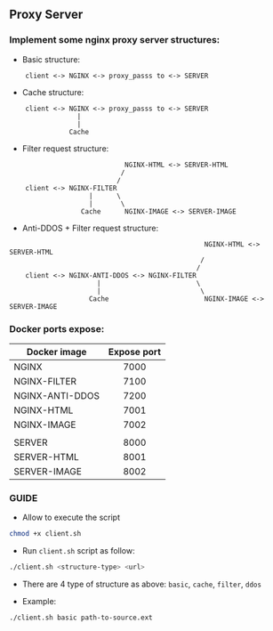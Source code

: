 ## Proxy Server

### Implement some nginx proxy server structures:

- Basic structure:

```
    client <-> NGINX <-> proxy_passs to <-> SERVER
```

- Cache structure:

```
    client <-> NGINX <-> proxy_passs to <-> SERVER
                 |
                 |
               Cache
```

- Filter request structure:

```
                             NGINX-HTML <-> SERVER-HTML
                            /
                           /
    client <-> NGINX-FILTER
                    |      \
                    |       \
                  Cache      NGINX-IMAGE <-> SERVER-IMAGE
```

- Anti-DDOS + Filter request structure:

```
                                                 NGINX-HTML <-> SERVER-HTML
                                                /
                                               /
    client <-> NGINX-ANTI-DDOS <-> NGINX-FILTER
                      |                        \
                      |                         \
                    Cache                        NGINX-IMAGE <-> SERVER-IMAGE
```

### Docker ports expose:

| Docker image    | Expose port |
| --------------- | :---------: |
| NGINX           |    7000     |
| NGINX-FILTER    |    7100     |
| NGINX-ANTI-DDOS |    7200     |
| NGINX-HTML      |    7001     |
| NGINX-IMAGE     |    7002     |
|                 |             |
| SERVER          |    8000     |
| SERVER-HTML     |    8001     |
| SERVER-IMAGE    |    8002     |

### GUIDE

- Allow to execute the script

```bash
chmod +x client.sh
```

- Run `client.sh` script as follow:

```bash
./client.sh <structure-type> <url>
```

- There are 4 type of structure as above: `basic`, `cache`, `filter`, `ddos`

- Example:

```bash
./client.sh basic path-to-source.ext
```
